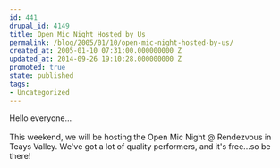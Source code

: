 ```yaml
---
id: 441
drupal_id: 4149
title: Open Mic Night Hosted by Us
permalink: /blog/2005/01/10/open-mic-night-hosted-by-us/
created_at: 2005-01-10 07:31:00.000000000 Z
updated_at: 2014-09-26 19:10:28.000000000 Z
promoted: true
state: published
tags:
- Uncategorized
---
```

Hello everyone...
<br />
<br />This weekend, we will be hosting the Open Mic Night @ Rendezvous in Teays Valley. We've got a lot of quality performers, and it's free...so be there!
